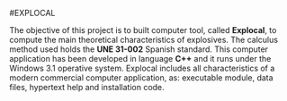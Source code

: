 #EXPLOCAL

The objective of this project is to built computer tool, called __Explocal__, to compute the main theoretical characteristics of explosives.
The calculus method used holds the __UNE 31-002__ Spanish standard.
This computer application has been developed in language __C++__ and it runs under the Windows 3.1 operative system.
Explocal includes all characteristics of a modern commercial computer application, as: executable module, data files, hypertext
help and installation code.
